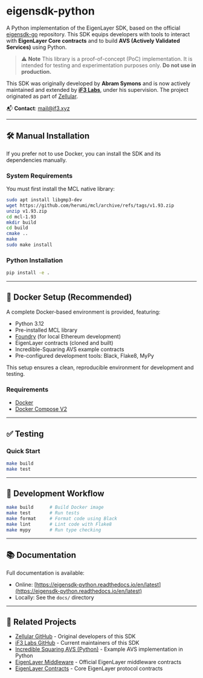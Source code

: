 # eigensdk-python

A Python implementation of the EigenLayer SDK, based on the official [eigensdk-go](https://github.com/layr-Labs/eigensdk-go) repository. This SDK equips developers with tools to interact with **EigenLayer Core contracts** and to build **AVS (Actively Validated Services)** using Python.

> ⚠️ **Note**
> This library is a proof-of-concept (PoC) implementation. It is intended for testing and experimentation purposes only. **Do not use in production.**

This SDK was originally developed by **Abram Symons** and is now actively maintained and extended by [**iF3 Labs**](https://github.com/if3-xyz), under his supervision. The project originated as part of [Zellular](https://github.com/zellular-xyz).

📬 **Contact**: [mail@if3.xyz](mailto:mail@if3.xyz)

---

## 🛠 Manual Installation

If you prefer not to use Docker, you can install the SDK and its dependencies manually.

### System Requirements

You must first install the MCL native library:

```bash
sudo apt install libgmp3-dev
wget https://github.com/herumi/mcl/archive/refs/tags/v1.93.zip
unzip v1.93.zip
cd mcl-1.93
mkdir build
cd build
cmake ..
make
sudo make install
```

### Python Installation

```bash
pip install -e .
```

---

## 🐳 Docker Setup (Recommended)

A complete Docker-based environment is provided, featuring:

* Python 3.12
* Pre-installed MCL library
* [Foundry](https://book.getfoundry.sh/) (for local Ethereum development)
* EigenLayer contracts (cloned and built)
* Incredible-Squaring AVS example contracts
* Pre-configured development tools: Black, Flake8, MyPy

This setup ensures a clean, reproducible environment for development and testing.

### Requirements

* [Docker](https://docs.docker.com/get-docker/)
* [Docker Compose V2](https://docs.docker.com/compose/install/)

---

## ✅ Testing

### Quick Start

```bash
make build
make test
```

---

## 🧪 Development Workflow

```bash
make build      # Build Docker image
make test       # Run tests
make format     # Format code using Black
make lint       # Lint code with Flake8
make mypy       # Run type checking
```

---

## 📚 Documentation

Full documentation is available:

* Online: [https://eigensdk-python.readthedocs.io/en/latest](https://eigensdk-python.readthedocs.io/en/latest)
* Locally: See the `docs/` directory

---

## 🔗 Related Projects

* [Zellular GitHub](https://github.com/zellular-xyz/) - Original developers of this SDK
* [iF3 Labs GitHub](https://github.com/if3-xyz) - Current maintainers of this SDK
* [Incredible Squaring AVS (Python)](https://github.com/zellular-xyz/incredible-squaring-avs-python) - Example AVS implementation in Python
* [EigenLayer Middleware](https://github.com/Layr-Labs/eigenlayer-middleware) - Official EigenLayer middleware contracts
* [EigenLayer Contracts](https://github.com/Layr-Labs/eigenlayer-contracts) - Core EigenLayer protocol contracts